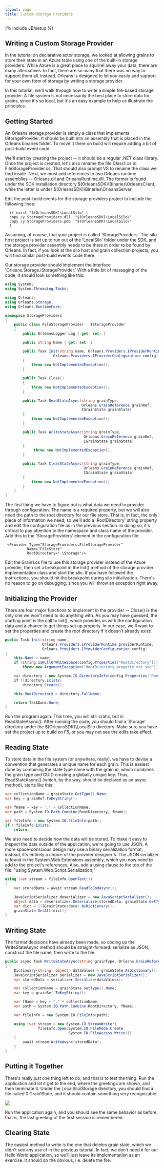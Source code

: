 ```yaml
---
layout: page
title: Custom Storage Providers
---
```

{% include JB/setup %}


## Writing a Custom Storage Provider

In the tutorial on declarative actor storage, we looked at allowing grains to store their state in an Azure table using one of the built-in storage providers. While Azure is a great place to squirrel away your data, there are many alternatives. In fact, there are so many that there was no way to support them all. Instead, Orleans is designed to let you easily add support for your own form of storage by writing a storage provider.

 In this tutorial, we'll walk through how to write a simple file-based storage provider. A file system is not necessarily the best place to store data for grains, since it's so local, but it's an easy example to help us illustrate the principles.

## Getting Started
An Orleans storage provider is simply a class that implements IStorageProvider. It should be built into an assembly that is placed in the Orleans binaries folder. To move it there on build will require adding a bit of post-build event code.

 We'll start by creating the project -- it should be a regular .NET class library. Once the project is created, let's also rename the file Class1.cs to FileStorageProvider.cs. That should also prompt VS to rename the class we find inside. Next, we must add references to two Orleans runtime assemblies -- Orleans.dll and OrleansRuntime.dll. The former is found under the SDK installation directory $(OrleansSDK)\Binaries\OrleansClient, while the latter is under $(OrleansSDK)\Binaries\OrleansServer.

 Edit the post-build events for the storage providers project to include the following lines:

      if exist "$(OrleansSDK)\LocalSilo" (
      copy /y StorageProviders.dll  "$(OrleansSDK)\LocalSilo\"
      copy /y StorageProviders.pdb  "$(OrleansSDK)\LocalSilo\"
      ) 



 Assuming, of course, that your project is called 'StorageProviders.' The silo host project is set up to run out of the 'LocalSilo' folder under the SDK, and the storage provider assembly needs to be there in order to be found by Orleans. In fact, if you look at the silo host and grain collection projects, you will find similar post-build events code there.

 Our storage provider should implement the interface 'Orleans.Storage.IStorageProvider.' With a little bit of massaging of the code, it should look something like this:

``` csharp
using System;
using System.Threading.Tasks;

using Orleans;
using Orleans.Storage;
using Orleans.RuntimeCore;

namespace StorageProviders
{
    public class FileStorageProvider : IStorageProvider
    {
        public OrleansLogger Log { get; set; }

        public string Name { get; set; }

        public Task Init(string name, Orleans.Providers.IProviderRuntime providerRuntime, 
                      Orleans.Providers.IProviderConfiguration config)
        {
            throw new NotImplementedException();
        }

        public Task Close()
        {
            throw new NotImplementedException();
        }

        public Task ReadStateAsync(string grainType,
                                   Orleans.GrainReference grainRef,
                                   IGrainState grainState)
        {
            throw new NotImplementedException();
        }

        public Task WriteStateAsync(string grainType,
                                    Orleans.GrainReference grainRef,
                                    IGrainState grainState)
        {
             throw new NotImplementedException();
        }

        public Task ClearStateAsync(string grainType,
                                    Orleans.GrainReference grainRef,
                                    IGrainState grainState)
        {
            throw new NotImplementedException();
        }
    }
}
```

 The first thing we have to figure out is what data we need to provider through configuration. The name is a required property, but we will also need the path to the root directory for our file store. That is, in fact, the only piece of information we need, so we'll add a 'RootDirectory' string property and edit the configuration file as in the previous section. In doing so, it's critical to pay attention to the namespace and class name of the provider. Add this to the 'StorageProviders' element in the configuration file:


     <Provider Type="StorageProviders.FileStorageProvider"
              Name="FileStore"
              RootDirectory=".\Storage"/>


 Edit the Grain1.cs file to use this storage provider instead of the Azure provider, then set a breakpoint in the Init() method of the storage provider implementation class and start the silo. If you have followed the instructions, you should hit the breakpoint during silo initialization. There's no reason to go on debugging, since you will throw an exception right away.

## Initializing the Provider
There are four major functions to implement in the provider -- Close() is the only one we won't need to do anything with. As you may have guessed, the starting point is the call to Init(), which provides us with the configuration data and a chance to get things set up properly. In our case, we'll want to set the properties and create the root directory if it doesn't already exist:

``` csharp
public Task Init(string name,
                 Orleans.Providers.IProviderRuntime providerRuntime,
                 Orleans.Providers.IProviderConfiguration config)
{
    this.Name = name;
    if (string.IsNullOrWhiteSpace(config.Properties["RootDirectory"]))
        throw new ArgumentException("RootDirectory property not set");

    var directory = new System.IO.DirectoryInfo(config.Properties["RootDirectory"]);
    if (!directory.Exists)
        directory.Create();

    this.RootDirectory = directory.FullName;

    return TaskDone.Done;
}
```

 Run the program again. This time, you will still crahs, but in ReadStateAsync(). After running the code, you should find a 'Storage' directory under the $(OrleansSDK)\LocalSilo directory. Make sure you have set the project up to build on F5, or you may not see the edits take effect.

## Reading State
To store data in the file system (or anywhere, really), we have to devise a convention that generates a unique name for each grain. This is easiest done by combining the state type name with the grain id, which combines the grain type and GUID creating a globally unique key. Thus, ReadStateAsync() (which, by the way, should be declared as an async method), starts like this:


``` csharp
var collectionName = grainState.GetType().Name;
var key = grainRef.ToKeyString();

var fName = key + "." + collectionName;
var path = System.IO.Path.Combine(RootDirectory, fName);

var fileInfo = new System.IO.FileInfo(path);
if (!fileInfo.Exists)
    return; 
```

 We also need to decide how the data will be stored. To make it easy to inspect the data outside of the application, we're going to use JSON. A more space-conscious design may use a binary serialization format, instead, it's entirely a choice of the provider designer's. The JSON serializer is found in the System.Web.Extensions assembly, which you now need to add to the project's references. Also, add a using clause to the top of the file: "using System.Web.Script.Serialization;"

``` csharp
using (var stream = fileInfo.OpenText())
{
    var storedData = await stream.ReadToEndAsync();

    JavaScriptSerializer deserializer = new JavaScriptSerializer();
    object data = deserializer.Deserialize(storedData, grainState.GetType());
    var dict = ((IGrainState)data).AsDictionary();
    grainState.SetAll(dict);
} 
```

## Writing State
The format decisions have already been made, so coding up the WriteStateAsync method should be straight-forward: serialize as JSON, construct the file name, then write to the file:


``` csharp
public async Task WriteStateAsync(string grainType, Orleans.GrainReference grainRef, IGrainState grainState)
{
    Dictionary<string, object> dataValues = grainState.AsDictionary();
    JavaScriptSerializer serializer = new JavaScriptSerializer();
    var storedData = serializer.Serialize(dataValues);

    var collectionName = grainState.GetType().Name;
    var key = grainRef.ToKeyString();

    var fName = key + "." + collectionName;
    var path = System.IO.Path.Combine(RootDirectory, fName);

    var fileInfo = new System.IO.FileInfo(path);

    using (var stream = new System.IO.StreamWriter(
               fileInfo.Open(System.IO.FileMode.Create,
                             System.IO.FileAccess.Write)))
    {
        await stream.WriteAsync(storedData);
    }
} 
```

## Putting it Together

There's really just one thing left to do, and that is to test the thing. Run the application and let it get to the end, where the greetings are shown, and then terminate it. Under the LocalSilo\Storage directory, you should find a file called 0.Grain1State, and it should contain something very recognizable:

![](http://download-codeplex.sec.s-msft.com/Download?ProjectName=orleans&DownloadId=810449)

 Run the application again, and you should see the same behavior as before, that is, the last greeting of the first session is remembered.

## Clearing State

The easiest method to write is the one that deletes grain state, which we didn't see any use of in the previous tutorial. In fact, we don't need it for our Hello World application, so we'll just leave its implementation as an exercise. It should do the obvious, i.e. delete the file.